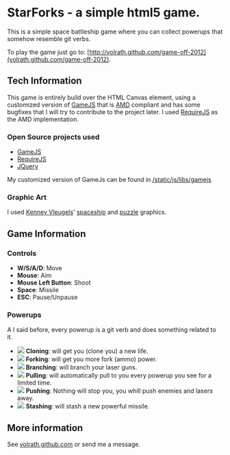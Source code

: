 # StarForks - a simple html5 game.

This is a simple space battleship game where you can collect powerups that
somehow resemble git verbs.

To play the game just go to:
[http://volrath.github.com/game-off-2012](volrath.github.com/game-off-2012).

## Tech Information

This game is entirely build over the HTML Canvas element, using a customized
version of [GameJS](http://gamejs.org) that is
[AMD](http://wiki.commonjs.org/wiki/Modules/AsynchronousDefinition) compliant
and has some bugfixes that I will try to contribute to the project later. I used
[RequireJS](http://requirejs.org) as the AMD implementation.

### Open Source projects used

* [GameJS](http://gamejs.org)
* [RequireJS](http://requirejs.org)
* [JQuery](http://jquery.com)

My customized version of GameJs can be found in
[/static/js/libs/gamejs](https://github.com/volrath/game-off-2012/tree/master/static/js/libs/gamejs)

### Graphic Art

I used [Kenney Vleugels](http://www.kenney.nl)'
[spaceship](http://opengameart.org/content/space-shooter-art) and
[puzzle](http://opengameart.org/content/puzzle-game-art) graphics.

## Game Information

### Controls

* **W/S/A/D**: Move
* **Mouse**: Aim
* **Mouse Left Button**: Shoot
* **Space**: Missile
* **ESC**: Pause/Unpause

### Powerups

A I said before, every powerup is a git verb and does something related to it.

* <img src="https://raw.github.com/volrath/game-off-2012/master/static/images/powerups/cloning.png" style="border:0;" /> **Cloning**: will get you (clone you) a new life.
* <img src="https://raw.github.com/volrath/game-off-2012/master/static/images/powerups/forking.png" style="border:0;" /> **Forking**: will get you more fork (ammo) power.
* <img src="https://raw.github.com/volrath/game-off-2012/master/static/images/powerups/branching.png" style="border:0;" /> **Branching**: will branch your laser guns.
* <img src="https://raw.github.com/volrath/game-off-2012/master/static/images/powerups/pulling.png" style="border:0;" /> **Pulling**: will automatically pull to you every powerup you see for a limited time.
* <img src="https://raw.github.com/volrath/game-off-2012/master/static/images/powerups/pushing.png" style="border:0;" /> **Pushing**: Nothing will stop you, you whill push enemies and lasers away.
* <img src="https://raw.github.com/volrath/game-off-2012/master/static/images/powerups/stashing.png" style="border:0;" /> **Stashing**: will stash a new powerful missile.

## More information

See [volrath.github.com](http://volrath.github.com) or send me a message.
